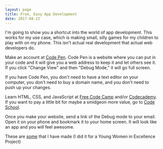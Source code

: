 ```yaml
---
layout: page
title: Free, Easy App Development
date: 2017-08-22
---
```


I'm going to show you a shortcut into the world of app development.  This works for my use case, which is making small, silly games for my children to play with on my phone.  This isn't actual real development that actual web developers do. 

Make an account at [Code Pen](https://codepen.io/). Code Pen is a website where you can put in your code and it will give you a web address to keep it and let others see it. If you click "Change View" and then "Debug Mode," it will go full screen.

If you have Code Pen, you don't need to have a text editor on your computer, you don't need to buy a domain name, and you don't need to push up your changes.

Learn HTML, CSS, and JavaScript at [Free Code Camp](https://www.freecodecamp.org/) and/or [Codecademy](https://www.codecademy.com/).  If you want to pay a little bit for maybe a smidgeon more value, go to [Code School](https://www.codeschool.com/).

Once you make your website, send a link of the Debug mode to your email.  Open it on your phone and bookmark it to your home screen. It will look like an app and you will feel awesome.

These are [some](http://www.hollybraun.com/2016/11/28/young-women-in-excellence.html) that I have made (I did it for a Young Women in Excellence Project)
